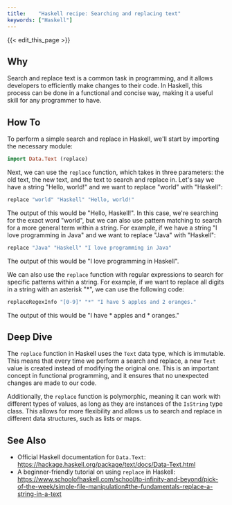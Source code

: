 ```yaml
---
title:    "Haskell recipe: Searching and replacing text"
keywords: ["Haskell"]
---
```


{{< edit_this_page >}}

## Why

Search and replace text is a common task in programming, and it allows developers to efficiently make changes to their code. In Haskell, this process can be done in a functional and concise way, making it a useful skill for any programmer to have.

## How To

To perform a simple search and replace in Haskell, we'll start by importing the necessary module:

```Haskell
import Data.Text (replace)
```

Next, we can use the `replace` function, which takes in three parameters: the old text, the new text, and the text to search and replace in. Let's say we have a string "Hello, world!" and we want to replace "world" with "Haskell":

```Haskell
replace "world" "Haskell" "Hello, world!"
```

The output of this would be "Hello, Haskell!". In this case, we're searching for the exact word "world", but we can also use pattern matching to search for a more general term within a string. For example, if we have a string "I love programming in Java" and we want to replace "Java" with "Haskell":

```Haskell
replace "Java" "Haskell" "I love programming in Java"
```

The output of this would be "I love programming in Haskell". 

We can also use the `replace` function with regular expressions to search for specific patterns within a string. For example, if we want to replace all digits in a string with an asterisk "*", we can use the following code:

```Haskell
replaceRegexInfo "[0-9]" "*" "I have 5 apples and 2 oranges."
```

The output of this would be "I have * apples and * oranges."

## Deep Dive

The `replace` function in Haskell uses the `Text` data type, which is immutable. This means that every time we perform a search and replace, a new `Text` value is created instead of modifying the original one. This is an important concept in functional programming, and it ensures that no unexpected changes are made to our code.

Additionally, the `replace` function is polymorphic, meaning it can work with different types of values, as long as they are instances of the `IsString` type class. This allows for more flexibility and allows us to search and replace in different data structures, such as lists or maps.

## See Also

- Official Haskell documentation for `Data.Text`: https://hackage.haskell.org/package/text/docs/Data-Text.html
- A beginner-friendly tutorial on using `replace` in Haskell: https://www.schoolofhaskell.com/school/to-infinity-and-beyond/pick-of-the-week/simple-file-manipulation#the-fundamentals-replace-a-string-in-a-text